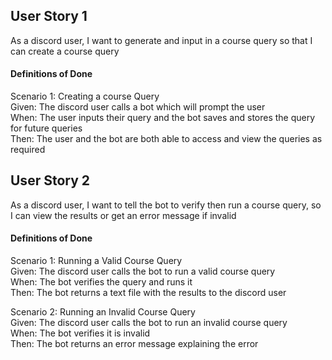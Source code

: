## User Story 1
As a discord user, I want to generate and input in a course query so that I can create a course query

#### Definitions of Done
Scenario 1: Creating a course Query  
Given: The discord user calls a bot which will prompt the user  
When: The user inputs their query and the bot saves and stores the query for future queries  
Then: The user and the bot are both able to access and view the queries as required  

## User Story 2
As a discord user, I want to tell the bot to verify then run a course query, so I can view the results or get an error message if invalid

#### Definitions of Done
Scenario 1: Running a Valid Course Query  
Given: The discord user calls the bot to run a valid course query  
When: The bot verifies the query and runs it  
Then: The bot returns a text file with the results to the discord user  

Scenario 2: Running an Invalid Course Query  
Given: The discord user calls the bot to run an invalid course query  
When: The bot verifies it is invalid  
Then: The bot returns an error message explaining the error  
